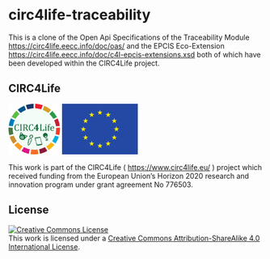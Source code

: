 # circ4life-traceability

This is a clone of the Open Api Specifications of the Traceability Module
https://circ4life.eecc.info/doc/oas/ and the EPCIS Eco-Extension https://circ4life.eecc.info/doc/c4l-epcis-extensions.xsd
both of which have been developed within the CIRC4Life project.


## CIRC4Life

<img src="c4l.png" style="height:100px;">
<img src="eu_flag.jpg" style="height:100px;">

This work is part of the CIRC4Life ( https://www.circ4life.eu/ ) project
which received funding from the European Union’s Horizon 2020 research and innovation program under grant agreement No 776503.


## License

<a rel="license" href="http://creativecommons.org/licenses/by-sa/4.0/"><img alt="Creative Commons License" style="border-width:0" src="https://i.creativecommons.org/l/by-sa/4.0/88x31.png" /></a><br />This work is licensed under a <a rel="license" href="http://creativecommons.org/licenses/by-sa/4.0/">Creative Commons Attribution-ShareAlike 4.0 International License</a>.
